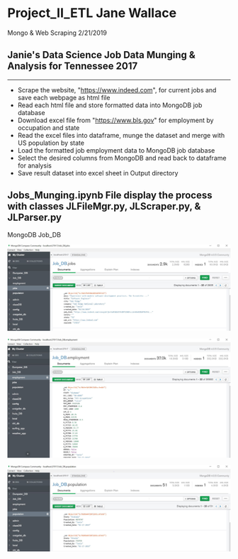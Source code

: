 # Project_II_ETL                                                                                                    Jane Wallace
Mongo &amp; Web Scraping                                                                                             2/21/2019

## Janie's Data Science Job Data Munging & Analysis for Tennessee 2017
----
* Scrape the website, "https://www.indeed.com", for current jobs and save each webpage as html file
* Read each html file and store formatted data into MongoDB job database
* Download excel file from "https://www.bls.gov" for employment by occupation and state
* Read the excel files into dataframe, munge the dataset and merge with US population by state
* Load the formatted job employment data to MongoDB job database
* Select the desired columns from MongoDB and read back to dataframe for analysis
* Save result dataset into excel sheet in Output directory

## Jobs_Munging.ipynb File display the process with classes JLFileMgr.py, JLScraper.py, & JLParser.py
MongoDB Job_DB

![Jobs.JPG](Images/Jobs.JPG)

![JEmployment.JPG](Images/Employment.JPG)

![Population.JPG](Images/Population.JPG)
